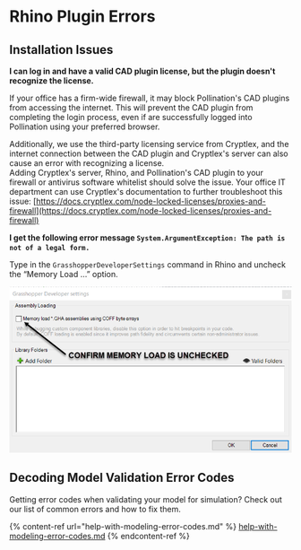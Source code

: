 # Rhino Plugin Errors

## Installation Issues

**I can log in and have a valid CAD plugin license, but the plugin doesn't recognize the license.**

If your office has a firm-wide firewall, it may block Pollination's CAD plugins from accessing the internet. This will prevent the CAD plugin from completing the login process, even if are successfully logged into Pollination using your preferred browser.&#x20;

Additionally, we use the third-party licensing service from Cryptlex, and the internet connection between the CAD plugin and Cryptlex's server can also cause an error with recognizing a license. \
Adding Cryptlex's server, Rhino, and Pollination's CAD plugin to your firewall or antivirus software whitelist should solve the issue. Your office IT department can use Cryptlex's documentation to further troubleshoot this issue: [https://docs.cryptlex.com/node-locked-licenses/proxies-and-firewall](https://docs.cryptlex.com/node-locked-licenses/proxies-and-firewall)

**I get the following error message `System.ArgumentException: The path is not of a legal form.`**

Type in the `GrasshopperDeveloperSettings` command in Rhino and uncheck the “Memory Load …” option.

![](<../../../.gitbook/assets/image (152).png>)

## Decoding Model Validation Error Codes

Getting error codes when validating your model for simulation? Check out our list of common errors and how to fix them.&#x20;

{% content-ref url="help-with-modeling-error-codes.md" %}
[help-with-modeling-error-codes.md](help-with-modeling-error-codes.md)
{% endcontent-ref %}
